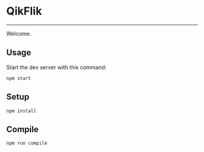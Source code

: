 # QikFlik
---

Welcome.

Usage
---

Start the dev server with this command:

```
npm start
```


Setup
---

```
npm install
```

Compile
---

```
npm run compile
```

